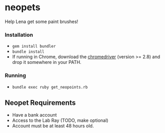 neopets
=======
Help Lena get some paint brushes!

### Installation
* `gem install bundler`
* `bundle install`
* If running in Chrome, download the [chromedriver](http://chromedriver.storage.googleapis.com/index.html) (version >= 2.8) and drop it somewhere in your PATH.

### Running
* `bundle exec ruby get_neopoints.rb`

## Neopet Requirements
* Have a bank account
* Access to the Lab Ray (TODO, make optional)
* Account must be at least 48 hours old.
